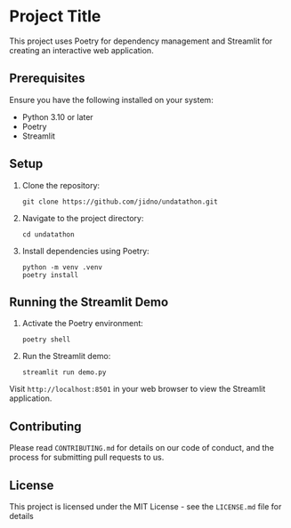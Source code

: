 # Project Title

This project uses Poetry for dependency management and Streamlit for creating an interactive web application.

## Prerequisites

Ensure you have the following installed on your system:

- Python 3.10 or later
- Poetry
- Streamlit

## Setup

1. Clone the repository:

   ```
   git clone https://github.com/jidno/undatathon.git
   ```

2. Navigate to the project directory:

   ```
   cd undatathon
   ```

3. Install dependencies using Poetry:
   ```
   python -m venv .venv
   poetry install
   ```

## Running the Streamlit Demo

1. Activate the Poetry environment:

   ```
   poetry shell
   ```

2. Run the Streamlit demo:
   ```
   streamlit run demo.py
   ```

Visit `http://localhost:8501` in your web browser to view the Streamlit application.

## Contributing

Please read `CONTRIBUTING.md` for details on our code of conduct, and the process for submitting pull requests to us.

## License

This project is licensed under the MIT License - see the `LICENSE.md` file for details
